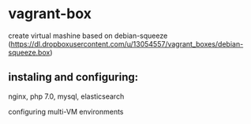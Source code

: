 vagrant-box
===========

create virtual mashine based on debian-squeeze
(https://dl.dropboxusercontent.com/u/13054557/vagrant_boxes/debian-squeeze.box)

instaling and configuring:
--------------------------

nginx, php 7.0, mysql, elasticsearch

configuring  multi-VM environments
